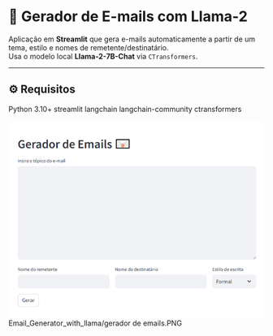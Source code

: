 # 📧 Gerador de E-mails com Llama-2

Aplicação em **Streamlit** que gera e-mails automaticamente a partir de um tema, estilo e nomes de remetente/destinatário.  
Usa o modelo local **Llama-2-7B-Chat** via `CTransformers`.

---

## ⚙️ Requisitos

Python 3.10+
streamlit
langchain
langchain-community
ctransformers

![Tela inicial](Email_Generator_with_llama/geradordeemails.PNG)
Email_Generator_with_llama/gerador de emails.PNG
